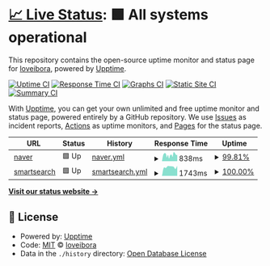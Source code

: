 # [📈 Live Status](https://loveibora.github.io/test): <!--live status--> **🟩 All systems operational**

This repository contains the open-source uptime monitor and status page for [loveibora](https://loveibora.github.io/test), powered by [Upptime](https://github.com/upptime/upptime).

[![Uptime CI](https://github.com/loveibora/test/workflows/Uptime%20CI/badge.svg)](https://github.com/loveibora/test/actions?query=workflow%3A%22Uptime+CI%22)
[![Response Time CI](https://github.com/loveibora/test/workflows/Response%20Time%20CI/badge.svg)](https://github.com/loveibora/test/actions?query=workflow%3A%22Response+Time+CI%22)
[![Graphs CI](https://github.com/loveibora/test/workflows/Graphs%20CI/badge.svg)](https://github.com/loveibora/test/actions?query=workflow%3A%22Graphs+CI%22)
[![Static Site CI](https://github.com/loveibora/test/workflows/Static%20Site%20CI/badge.svg)](https://github.com/loveibora/test/actions?query=workflow%3A%22Static+Site+CI%22)
[![Summary CI](https://github.com/loveibora/test/workflows/Summary%20CI/badge.svg)](https://github.com/loveibora/test/actions?query=workflow%3A%22Summary+CI%22)

With [Upptime](https://upptime.js.org), you can get your own unlimited and free uptime monitor and status page, powered entirely by a GitHub repository. We use [Issues](https://github.com/loveibora/test/issues) as incident reports, [Actions](https://github.com/loveibora/test/actions) as uptime monitors, and [Pages](https://loveibora.github.io/test) for the status page.

<!--start: status pages-->
<!-- This summary is generated by Upptime (https://github.com/upptime/upptime) -->
<!-- Do not edit this manually, your changes will be overwritten -->
<!-- prettier-ignore -->
| URL | Status | History | Response Time | Uptime |
| --- | ------ | ------- | ------------- | ------ |
| <img alt="" src="https://icons.duckduckgo.com/ip3/www.naver.com.ico" height="13"> [naver](https://www.naver.com) | 🟩 Up | [naver.yml](https://github.com/loveibora/test/commits/HEAD/history/naver.yml) | <details><summary><img alt="Response time graph" src="./graphs/naver/response-time-week.png" height="20"> 838ms</summary><br><a href="https://loveibora.github.io/test/history/naver"><img alt="Response time 925" src="https://img.shields.io/endpoint?url=https%3A%2F%2Fraw.githubusercontent.com%2Floveibora%2Ftest%2FHEAD%2Fapi%2Fnaver%2Fresponse-time.json"></a><br><a href="https://loveibora.github.io/test/history/naver"><img alt="24-hour response time 847" src="https://img.shields.io/endpoint?url=https%3A%2F%2Fraw.githubusercontent.com%2Floveibora%2Ftest%2FHEAD%2Fapi%2Fnaver%2Fresponse-time-day.json"></a><br><a href="https://loveibora.github.io/test/history/naver"><img alt="7-day response time 838" src="https://img.shields.io/endpoint?url=https%3A%2F%2Fraw.githubusercontent.com%2Floveibora%2Ftest%2FHEAD%2Fapi%2Fnaver%2Fresponse-time-week.json"></a><br><a href="https://loveibora.github.io/test/history/naver"><img alt="30-day response time 913" src="https://img.shields.io/endpoint?url=https%3A%2F%2Fraw.githubusercontent.com%2Floveibora%2Ftest%2FHEAD%2Fapi%2Fnaver%2Fresponse-time-month.json"></a><br><a href="https://loveibora.github.io/test/history/naver"><img alt="1-year response time 937" src="https://img.shields.io/endpoint?url=https%3A%2F%2Fraw.githubusercontent.com%2Floveibora%2Ftest%2FHEAD%2Fapi%2Fnaver%2Fresponse-time-year.json"></a></details> | <details><summary><a href="https://loveibora.github.io/test/history/naver">99.81%</a></summary><a href="https://loveibora.github.io/test/history/naver"><img alt="All-time uptime 100.00%" src="https://img.shields.io/endpoint?url=https%3A%2F%2Fraw.githubusercontent.com%2Floveibora%2Ftest%2FHEAD%2Fapi%2Fnaver%2Fuptime.json"></a><br><a href="https://loveibora.github.io/test/history/naver"><img alt="24-hour uptime 100.00%" src="https://img.shields.io/endpoint?url=https%3A%2F%2Fraw.githubusercontent.com%2Floveibora%2Ftest%2FHEAD%2Fapi%2Fnaver%2Fuptime-day.json"></a><br><a href="https://loveibora.github.io/test/history/naver"><img alt="7-day uptime 99.81%" src="https://img.shields.io/endpoint?url=https%3A%2F%2Fraw.githubusercontent.com%2Floveibora%2Ftest%2FHEAD%2Fapi%2Fnaver%2Fuptime-week.json"></a><br><a href="https://loveibora.github.io/test/history/naver"><img alt="30-day uptime 99.96%" src="https://img.shields.io/endpoint?url=https%3A%2F%2Fraw.githubusercontent.com%2Floveibora%2Ftest%2FHEAD%2Fapi%2Fnaver%2Fuptime-month.json"></a><br><a href="https://loveibora.github.io/test/history/naver"><img alt="1-year uptime 100.00%" src="https://img.shields.io/endpoint?url=https%3A%2F%2Fraw.githubusercontent.com%2Floveibora%2Ftest%2FHEAD%2Fapi%2Fnaver%2Fuptime-year.json"></a></details>
| <img alt="" src="https://icons.duckduckgo.com/ip3/smartsearch.kosha.or.kr.ico" height="13"> [smartsearch](https://smartsearch.kosha.or.kr) | 🟩 Up | [smartsearch.yml](https://github.com/loveibora/test/commits/HEAD/history/smartsearch.yml) | <details><summary><img alt="Response time graph" src="./graphs/smartsearch/response-time-week.png" height="20"> 1743ms</summary><br><a href="https://loveibora.github.io/test/history/smartsearch"><img alt="Response time 1725" src="https://img.shields.io/endpoint?url=https%3A%2F%2Fraw.githubusercontent.com%2Floveibora%2Ftest%2FHEAD%2Fapi%2Fsmartsearch%2Fresponse-time.json"></a><br><a href="https://loveibora.github.io/test/history/smartsearch"><img alt="24-hour response time 1652" src="https://img.shields.io/endpoint?url=https%3A%2F%2Fraw.githubusercontent.com%2Floveibora%2Ftest%2FHEAD%2Fapi%2Fsmartsearch%2Fresponse-time-day.json"></a><br><a href="https://loveibora.github.io/test/history/smartsearch"><img alt="7-day response time 1743" src="https://img.shields.io/endpoint?url=https%3A%2F%2Fraw.githubusercontent.com%2Floveibora%2Ftest%2FHEAD%2Fapi%2Fsmartsearch%2Fresponse-time-week.json"></a><br><a href="https://loveibora.github.io/test/history/smartsearch"><img alt="30-day response time 1735" src="https://img.shields.io/endpoint?url=https%3A%2F%2Fraw.githubusercontent.com%2Floveibora%2Ftest%2FHEAD%2Fapi%2Fsmartsearch%2Fresponse-time-month.json"></a><br><a href="https://loveibora.github.io/test/history/smartsearch"><img alt="1-year response time 1718" src="https://img.shields.io/endpoint?url=https%3A%2F%2Fraw.githubusercontent.com%2Floveibora%2Ftest%2FHEAD%2Fapi%2Fsmartsearch%2Fresponse-time-year.json"></a></details> | <details><summary><a href="https://loveibora.github.io/test/history/smartsearch">100.00%</a></summary><a href="https://loveibora.github.io/test/history/smartsearch"><img alt="All-time uptime 99.39%" src="https://img.shields.io/endpoint?url=https%3A%2F%2Fraw.githubusercontent.com%2Floveibora%2Ftest%2FHEAD%2Fapi%2Fsmartsearch%2Fuptime.json"></a><br><a href="https://loveibora.github.io/test/history/smartsearch"><img alt="24-hour uptime 100.00%" src="https://img.shields.io/endpoint?url=https%3A%2F%2Fraw.githubusercontent.com%2Floveibora%2Ftest%2FHEAD%2Fapi%2Fsmartsearch%2Fuptime-day.json"></a><br><a href="https://loveibora.github.io/test/history/smartsearch"><img alt="7-day uptime 100.00%" src="https://img.shields.io/endpoint?url=https%3A%2F%2Fraw.githubusercontent.com%2Floveibora%2Ftest%2FHEAD%2Fapi%2Fsmartsearch%2Fuptime-week.json"></a><br><a href="https://loveibora.github.io/test/history/smartsearch"><img alt="30-day uptime 94.72%" src="https://img.shields.io/endpoint?url=https%3A%2F%2Fraw.githubusercontent.com%2Floveibora%2Ftest%2FHEAD%2Fapi%2Fsmartsearch%2Fuptime-month.json"></a><br><a href="https://loveibora.github.io/test/history/smartsearch"><img alt="1-year uptime 99.55%" src="https://img.shields.io/endpoint?url=https%3A%2F%2Fraw.githubusercontent.com%2Floveibora%2Ftest%2FHEAD%2Fapi%2Fsmartsearch%2Fuptime-year.json"></a></details>

<!--end: status pages-->

[**Visit our status website →**](https://loveibora.github.io/test)

## 📄 License

- Powered by: [Upptime](https://github.com/upptime/upptime)
- Code: [MIT](./LICENSE) © [loveibora](https://loveibora.github.io/test)
- Data in the `./history` directory: [Open Database License](https://opendatacommons.org/licenses/odbl/1-0/)
